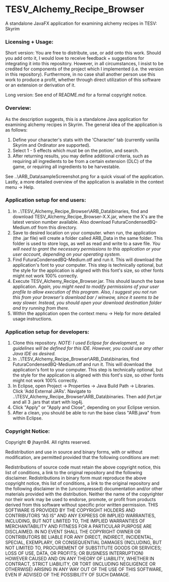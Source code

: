 # TESV_Alchemy_Recipe_Browser
A standalone JavaFX application for examining alchemy recipes in TESV: Skyrim

### Licensing + Usage:

Short version:  You are free to distribute, use, or add onto this work. Should you add onto it, I would love to receive feedback + suggestions for integrating it into this repository. However, in all circumstances, I insist to be credited for components of the project which I implemented (i.e. the version in this repository). Furthermore, in no case shall another person use this work to produce a profit, whether through direct utilization of this software or an extension or derivation of it.

Long version: See end of README.md for a formal copyright notice.

### Overview:
As the description suggests, this is a standalone Java application for examining alchemy recipes in Skyrim. The general idea of the application is as follows:
  1) Define your character's stats with the 'Character' tab (currently vanilla Skyrim and Ordinator are supported).
  2) Select 1 - 5 effects which must be on the potion, and search.
  3) After returning results, you may define additional criteria, such as requiring all ingredients to be from a certain extension (DLC) of the game, or requiring all ingredients to be harvestable.
  
See ..\ARB_Data\sampleScreenshot.png for a quick visual of the application. Lastly, a more detailed overview of the application is available in the context menu -> Help.
  
### Application setup for end users:
  1) In ..\TESV_Alchemy_Recipe_Browser\ARB_Data\binaries\, find and download TESV_Alchemy_Recipe_Browser-X.X.jar, where the X's are the latest version number available. Also download FuturaCondensedBQ-Medium.otf from this directory.
  2) Save to desired location on your computer. when run, the application (the .jar file) will create a folder called ARB_Data in the same folder. This folder is used to store logs, as well as read and write to a save file. _You will need to grant the necessary permissions to this application or your user account, depending on your operating system._
  3) Find FuturaCondensedBQ-Medium.otf and run it. This will download the application's font to your computer. This step is technically optional, but the style for the application is aligned with this font's size, so other fonts might not work 100% correctly.
  4) Execute TESV_Alchemy_Recipe_Browser.jar. This should launch the base application. _Again, you might need to modify permissions of your user profile to allow execution of this program. Also, I suggest you not run this from your browser's download bar / winwow, since it seems to be way slower. Instead, you should open your download destination folder and try running from there._
  5) Within the application open the context menu -> Help for more detailed usage instructions.
  
### Application setup for developers:
  1) Clone this repository. _NOTE: I used Eclipse for development, so guidelines will be defined for this IDE. However, you could use any other Java IDE as desired._
  2)  In ..\TESV_Alchemy_Recipe_Browser\ARB_Data\binaries\, find FuturaCondensedBQ-Medium.otf and run it. This will download the application's font to your computer. This step is technically optional, but the style for the application is aligned with this font's size, so other fonts might not work 100% correctly.
  3) In Eclipse, open Project -> Properties -> Java Build Path -> Libraries. Click 'Add External JARs'. Navigate to ..\TESV_Alchemy_Recipe_Browser\ARB_Data\binaries\. Then add jfxrt.jar and all 3 .jars that start with log4j.
  4) Click "Apply" or "Apply and Close", depending on your Eclipse version.
  5) After a clean, you should be able to run the base class "ARB.java" from within Eclipse.
  
  
### Copyright Notice:
  
Copyright © jhayn94. All rights reserved.

Redistribution and use in source and binary forms, with or without modification, are permitted provided that the following conditions are met:

Redistributions of source code must retain the above copyright notice, this list of conditions, a link to the original repository and the following disclaimer.
Redistributions in binary form must reproduce the above copyright notice, this list of conditions, a link to the original repository and the following disclaimer in the (uncompressed) documentation and/or other materials provided with the distribution.
Neither the name of the copyrighter nor their work may be used to endorse, promote, or profit from products derived from this software without specific prior written permission.
THIS SOFTWARE IS PROVIDED BY THE COPYRIGHT HOLDERS AND CONTRIBUTORS “AS IS” AND ANY EXPRESS OR IMPLIED WARRANTIES, INCLUDING, BUT NOT LIMITED TO, THE IMPLIED WARRANTIES OF MERCHANTABILITY AND FITNESS FOR A PARTICULAR PURPOSE ARE DISCLAIMED. IN NO EVENT SHALL THE COPYRIGHT OWNER OR CONTRIBUTORS BE LIABLE FOR ANY DIRECT, INDIRECT, INCIDENTAL, SPECIAL, EXEMPLARY, OR CONSEQUENTIAL DAMAGES (INCLUDING, BUT NOT LIMITED TO, PROCUREMENT OF SUBSTITUTE GOODS OR SERVICES; LOSS OF USE, DATA, OR PROFITS; OR BUSINESS INTERRUPTION) HOWEVER CAUSED AND ON ANY THEORY OF LIABILITY, WHETHER IN CONTRACT, STRICT LIABILITY, OR TORT (INCLUDING NEGLIGENCE OR OTHERWISE) ARISING IN ANY WAY OUT OF THE USE OF THIS SOFTWARE, EVEN IF ADVISED OF THE POSSIBILITY OF SUCH DAMAGE.
  
  
  
